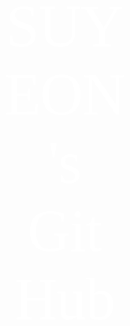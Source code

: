 <center>
    <div id = "su" style="padding-top: 70px;
    font-family: 'SBAggroB';
      width: 50%;
      font-size : 120px;
      color : white;
      letter-spacing: -1px;"><br>SUYEON's<br>Git Hub</div>
  </center>

